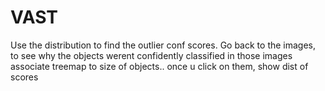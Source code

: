 # VAST
Use the distribution to find the outlier conf scores. Go back to the images, to see why the objects werent confidently classified in those images
associate treemap to size of objects.. once u click on them, show dist of scores 